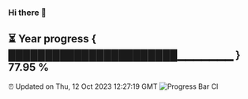 ### Hi there 👋
⏳ Year progress { ███████████████████████▁▁▁▁▁▁▁ } 77.95 %
---
⏰ Updated on Thu, 12 Oct 2023 12:27:19 GMT
![Progress Bar CI](https://github.com/liununu/liununu/workflows/Progress%20Bar%20CI/badge.svg)
